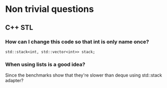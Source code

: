 # Non trivial questions

## C++ STL

### How can I change this code so that int is only name once?

```
std::stack<int, std::vector<int>> stack;
```

### When using lists is a good idea?

Since the benchmarks show that they're slower than deque using std::stack adapter?
